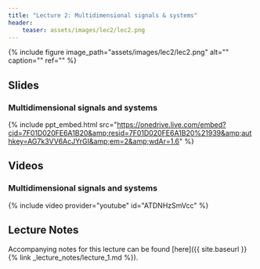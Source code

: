 ```yaml
---
title: "Lecture 2: Multidimensional signals & systems"
header:
    teaser: assets/images/lec2/lec2.png
---
```


{% include figure
image_path="assets/images/lec2/lec2.png"
alt="" caption="" ref=""
%}

## Slides

### Multidimensional signals and systems

{% include ppt_embed.html
src="https://onedrive.live.com/embed?cid=7F01D020FE6A1B20&amp;resid=7F01D020FE6A1B20%21939&amp;authkey=AG7k3VV6AcJYrGI&amp;em=2&amp;wdAr=1.6" %}


## Videos

### Multidimensional signals and systems

{% include video provider="youtube" id="ATDNHzSmVcc" %}


## Lecture Notes

Accompanying notes for this lecture can be found [here]({{ site.baseurl }}{% link _lecture_notes/lecture_1.md %}).
